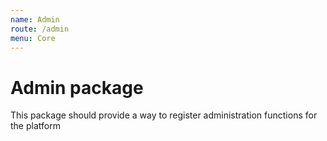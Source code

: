 ```yaml
---
name: Admin
route: /admin
menu: Core
---
```


# Admin package
This package should provide a way to register administration functions for the platform
